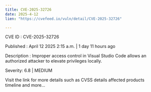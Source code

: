 ```yaml
---
title: CVE-2025-32726
date: 2025-4-12
lien: "https://cvefeed.io/vuln/detail/CVE-2025-32726"

---
```


CVE ID : CVE-2025-32726

Published :  April 12
2025
2:15 a.m. | 1 day
11 hours ago

Description : Improper access control in Visual Studio Code allows an authorized attacker to elevate privileges locally.

Severity: 6.8 | MEDIUM

Visit the link for more details
such as CVSS details
affected products
timeline
and more...
